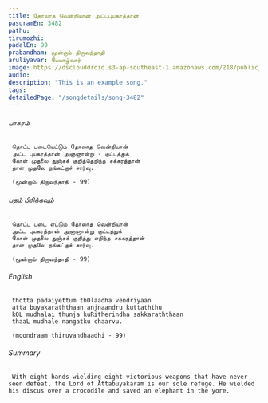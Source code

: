 ```yaml
---
title: தோலாத வென்றியான் அட்டபுயகரத்தான்
pasuramEn: 3482
pathu: 
tirumozhi: 
padalEn: 99
prabandham: மூன்றாம் திருவந்தாதி
aruliyavar: பேயாழ்வார்
image: https://dsclouddroid.s3-ap-southeast-1.amazonaws.com/218/public_102928d5a1df6da1c46a34ee8d72ef3fa2a6.JPG
audio: 
description: "This is an example song."
tags: 
detailedPage: "/songdetails/song-3482"
---
```

###### பாசுரம்


	 தொட்ட படையெட்டும் தோலாத வென்றியான்
	 அட்ட புயகரத்தான் அஞ்ஞான்று - குட்டத்துக்
	 கோள் முதலை துஞ்சக் குறித்தெறிந்த சக்கரத்தான்
	 தாள் முதலே நங்கட்குச் சார்வு.
	 
	 (மூன்றாம் திருவந்தாதி - 99)
	

###### பதம் பிரிக்கவும்


	 தொட்ட படை எட்டும் தோலாத வென்றியான்
	 அட்ட புயகரத்தான் அஞ்ஞான்று குட்டத்துக் 
	 கோள் முதலை துஞ்சக் குறித்து எறிந்த சக்கரத்தான்
	 தாள் முதலே நங்கட்குச் சார்வு.
	 
	 (மூன்றாம் திருவந்தாதி - 99)
	

###### English


	 thotta padaiyettum thOlaadha vendriyaan
	 atta buyakaraththaan anjnaandru kuttaththu
	 kOL mudhalai thunja kuRitherindha sakkaraththaan
	 thaaL mudhale nangatku chaarvu.
	 
	 (moondraam thiruvandhaadhi - 99)
	

###### Summary


	 With eight hands wielding eight victorious weapons that have never seen defeat, the Lord of Attabuyakaram is our sole refuge. He wielded his discus over a crocodile and saved an elephant in the yore.
	